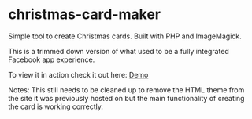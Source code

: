 # christmas-card-maker
Simple tool to create Christmas cards. Built with PHP and ImageMagick.

This is a trimmed down version of what used to be a fully integrated Facebook app experience.

To view it in action check it out here: <a href="http://kieranjones.com/christmas-card-maker/index.html" target="_blank">Demo</a>

Notes: This still needs to be cleaned up to remove the HTML theme from the site it was previously hosted on but the main functionality of creating the card is working correctly.


